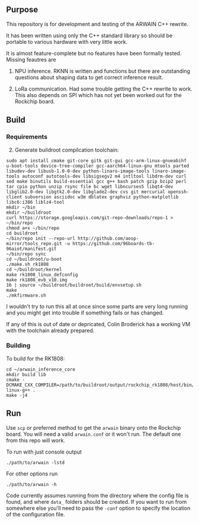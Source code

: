 ## Purpose

This repository is for development and testing of the ARWAIN C++ rewrite.

It has been written using only the C++ standard library so should be portable to various hardware with very little work.

It is almost feature-complete but no features have been formally tested. Missing feautres are

1. NPU inference. RKNN is written and functions but there are outstanding questions about shaping data to get correct inference result.

2. LoRa communication. Had some trouble getting the C++ rewrite to work. This also depends on SPI which has not yet been worked out for the Rockchip board.

## Build

### Requirements

2. Generate buildroot compilcation toolchain:
```
sudo apt install cmake git-core gitk git-gui gcc-arm-linux-gnueabihf u-boot-tools device-tree-compiler gcc-aarch64-linux-gnu mtools parted libudev-dev libusb-1.0-0-dev python-linaro-image-tools linaro-image-tools autoconf autotools-dev libsigsegv2 m4 intltool libdrm-dev curl sed make binutils build-essential gcc g++ bash patch gzip bzip2 perl tar cpio python unzip rsync file bc wget libncurses5 libqt4-dev libglib2.0-dev libgtk2.0-dev libglade2-dev cvs git mercurial openssh-client subversion asciidoc w3m dblatex graphviz python-matplotlib libc6:i386 liblz4-tool
mkdir ~/bin
mkdir ~/buildroot
curl https://storage.googleapis.com/git-repo-downloads/repo-1 > ~/bin/repo
chmod a+x ~/bin/repo
cd buildroot
~/bin/repo init --repo-url http://github.com/aosp-mirror/tools_repo.git -u https://github.com/96boards-tb-96aiot/manifest.git
~/bin/repo sync
cd ~/buildroot/u-boot
./make.sh rk1808
cd ~/buildroot/kernel
make rk1808_linux_defconfig 
make rk1808_evb_v10.img
16 | source ~/buildroot/buildroot/build/envsetup.sh
make
./mkfirmware.sh
```
I wouldn't try to run this all at once since some parts are very long running and you might get into trouble if something fails or has changed.

If any of this is out of date or depricated, Colin Broderick has a working VM with the toolchain already prepared.


### Building
To build for the RK1808:
```
cd ~/arwain_inference_core
mkdir build lib
cmake -DCMAKE_CXX_COMPILER=/path/to/buildroot/output/rockchip_rk1808/host/bin/aarch64-linux-g++ .
make -j4
```

## Run
Use `scp` or preferred method to get the `arwain` binary onto the Rockchip board. You will need a valid `arwain.conf` or it won't run. The default one from this repo will work.

To run with just console output
```
./path/to/arwain -lstd
```
For other options run
```
./path/to/arwain -h
```
Code currently assumes running from the directory where the config file is found, and where `data_` folders should be created. If you want to run from somewhere else you'll need to pass the `-conf` option to specify the location of the configuration file.
